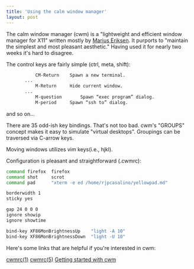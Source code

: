```yaml
---
title: 'Using the calm window manager'
layout: post
---
```


The calm window manager (cwm) is a "lightweight and efficient window manager for X11" written mostly by [Marius Eriksen](https://monkey.org/~marius/). It purports to "maintain the simplest and most pleasant aesthetic." Having used it for nearly two weeks it's hard to disagree. 

The control keys are fairly simple (ctrl, meta, shift):

```bash
           CM-Return	Spawn a new terminal.
	   ...
           M-Return     Hide current window.
	   ...
           M-question		Spawn “exec program” dialog.
           M-period		Spawn “ssh to” dialog.
```
and so on...

There are 35 odd-ish key bindings. That's not too bad. cwm's "GROUPS" concept makes it easy to simulate "virtual desktops". Groupings can be traversed via C-arrow keys. 

Moving windows utilizes vim keys(i.e., hjkl).

Configuration is pleasant and straightforward (.cwmrc):

```bash
command firefox  firefox
command shot	 scrot
command pad 	 "xterm -e ed /home/rjpcasalino/yellowpad.md"

borderwidth 1
sticky yes

gap 24 0 0 0
ignore showip
ignore showtime

bind-key XF86MonBrightnessUp	"light -A 10"
bind-key XF86MonBrightnessDown	"light -U 10"
```

Here's some links that are helpful if you're interested in cwm:

[cwmrc(1)](https://man.openbsd.org/cwmrc.1)
[cwmrc(5)](https://man.openbsd.org/cwmrc.5)
[Getting started with cwm](https://undeadly.org/cgi?action=article&sid=20090502141551)






